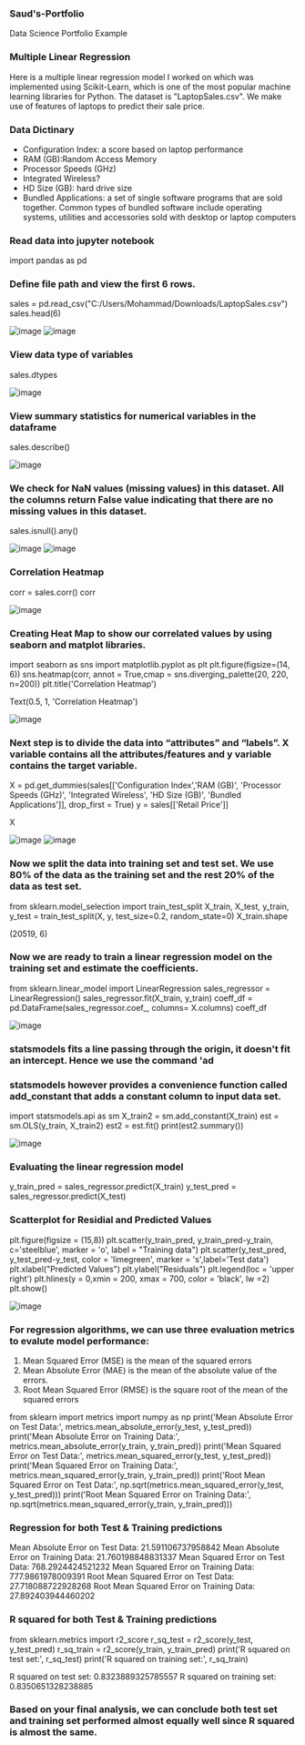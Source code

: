 ### Saud's-Portfolio
Data Science Portfolio Example

### Multiple Linear Regression
Here is a multiple linear regression model I worked on which was implemented using Scikit-Learn, which is one of the most popular
machine learning libraries for Python. The dataset is "LaptopSales.csv". We make use of features of laptops to
predict their sale price.

### Data Dictinary
* Configuration Index: a score based on laptop performance
* RAM (GB):Random Access Memory
* Processor Speeds (GHz)
* Integrated Wireless?
* HD Size (GB): hard drive size
* Bundled Applications: a set of single software programs that are sold together. Common types of bundled software include operating systems, utilities and accessories sold with desktop or laptop computers


### Read data into jupyter notebook
import pandas as pd

### Define file path and view the first 6 rows.
sales = pd.read_csv("C:/Users/Mohammad/Downloads/LaptopSales.csv")
sales.head(6)

![image](https://user-images.githubusercontent.com/63278449/206063384-24f2616a-fc5a-4a6a-8832-fe211bdf6e66.png)
![image](https://user-images.githubusercontent.com/63278449/206063419-373807d1-55f0-40b0-b4e4-5fc71c0fca82.png)


### View data type of variables
sales.dtypes

![image](https://user-images.githubusercontent.com/63278449/206063484-0124a981-ba52-4882-8883-9066e2c1daca.png)

### View summary statistics for numerical variables in the dataframe
sales.describe()

![image](https://user-images.githubusercontent.com/63278449/206057805-d2541d52-2785-4001-b5bd-01d78f1c4f6c.png)


### We check for NaN values (missing values) in this dataset. All the columns return False value indicating that there are no missing values in this dataset.

sales.isnull().any()

![image](https://user-images.githubusercontent.com/63278449/206063614-734772b7-f983-4659-ae61-453e3471ad64.png)
![image](https://user-images.githubusercontent.com/63278449/206063672-6bdfc93c-f9d4-44cd-ae29-53394d9c4f0c.png)


### Correlation Heatmap
corr = sales.corr()
corr

![image](https://user-images.githubusercontent.com/63278449/206058667-32ebb440-a4b9-44e7-a1d8-06d117c02b56.png)

### Creating Heat Map to show our correlated values by using seaborn and matplot libraries.
import seaborn as sns
import matplotlib.pyplot as plt
plt.figure(figsize=(14, 6))
sns.heatmap(corr, annot = True,cmap = sns.diverging_palette(20, 220, n=200))
plt.title('Correlation Heatmap')

Text(0.5, 1, 'Correlation Heatmap')

![image](https://user-images.githubusercontent.com/63278449/206059429-d4c901f0-1364-4faa-a9a6-71ab8aa41ff7.png)

### Next step is to divide the data into “attributes” and “labels”. X variable contains all the attributes/features and y variable contains the target variable.

X = pd.get_dummies(sales[['Configuration Index','RAM (GB)', 'Processor Speeds (GHz)', 'Integrated Wireless',
'HD Size (GB)', 'Bundled Applications']], drop_first = True)
y = sales[['Retail Price']]

X

![image](https://user-images.githubusercontent.com/63278449/206059786-61d5a9c0-7876-475e-95b6-ce2137dd6c6b.png)
![image](https://user-images.githubusercontent.com/63278449/206059828-2743efd2-1f83-4060-97c9-44d9637c72a6.png)

### Now we split the data into training set and test set. We use 80% of the data as the training set and the rest 20% of the data as test set.

from sklearn.model_selection import train_test_split
X_train, X_test, y_train, y_test = train_test_split(X, y, test_size=0.2, random_state=0)
X_train.shape

(20519, 6)

### Now we are ready to train a linear regression model on the training set and estimate the coefficients.
from sklearn.linear_model import LinearRegression
sales_regressor = LinearRegression()
sales_regressor.fit(X_train, y_train)
coeff_df = pd.DataFrame(sales_regressor.coef_, columns= X.columns)
coeff_df

![image](https://user-images.githubusercontent.com/63278449/206060168-c5de5a44-8eab-4b37-8be4-62d811d7c936.png)

### statsmodels fits a line passing through the origin, it doesn't fit an intercept. Hence we use the command 'ad
### statsmodels however provides a convenience function called add_constant that adds a constant column to input data set.
import statsmodels.api as sm
X_train2 = sm.add_constant(X_train)
est = sm.OLS(y_train, X_train2)
est2 = est.fit()
print(est2.summary())

![image](https://user-images.githubusercontent.com/63278449/206060459-faea549f-a720-4a4a-b8cd-d524ac90dbbf.png)


### Evaluating the linear regression model

y_train_pred = sales_regressor.predict(X_train)
y_test_pred = sales_regressor.predict(X_test)

### Scatterplot for Residial and Predicted Values
plt.figure(figsize = (15,8))
plt.scatter(y_train_pred, y_train_pred-y_train, c='steelblue', marker = 'o', label = "Training data")
plt.scatter(y_test_pred, y_test_pred-y_test, color = 'limegreen', marker = 's',label='Test data')
plt.xlabel("Predicted Values")
plt.ylabel("Residuals")
plt.legend(loc = 'upper right')
plt.hlines(y = 0,xmin = 200, xmax = 700, color = 'black', lw =2)
plt.show()

![image](https://user-images.githubusercontent.com/63278449/206060808-9d8c3b4a-ce76-461f-a1f1-6b2eba3f7523.png)


### For regression algorithms, we can use three evaluation metrics to evalute model performance:
1. Mean Squared Error (MSE) is the mean of the squared errors
2. Mean Absolute Error (MAE) is the mean of the absolute value of the errors.
3. Root Mean Squared Error (RMSE) is the square root of the mean of the squared errors

from sklearn import metrics
import numpy as np
print('Mean Absolute Error on Test Data:', metrics.mean_absolute_error(y_test, y_test_pred))
print('Mean Absolute Error on Training Data:', metrics.mean_absolute_error(y_train, y_train_pred))
print('Mean Squared Error on Test Data:', metrics.mean_squared_error(y_test, y_test_pred))
print('Mean Squared Error on Training Data:', metrics.mean_squared_error(y_train, y_train_pred))
print('Root Mean Squared Error on Test Data:', np.sqrt(metrics.mean_squared_error(y_test, y_test_pred)))
print('Root Mean Squared Error on Training Data:', np.sqrt(metrics.mean_squared_error(y_train, y_train_pred)))

### Regression for both Test & Training predictions
Mean Absolute Error on Test Data: 21.591106737958842
Mean Absolute Error on Training Data: 21.760198848831337
Mean Squared Error on Test Data: 768.2924424521232
Mean Squared Error on Training Data: 777.9861978009391
Root Mean Squared Error on Test Data: 27.718088722928268
Root Mean Squared Error on Training Data: 27.892403944460202

### R squared for both Test & Training predictions
from sklearn.metrics import r2_score
r_sq_test = r2_score(y_test, y_test_pred)
r_sq_train = r2_score(y_train, y_train_pred)
print('R squared on test set:', r_sq_test)
print('R squared on training set:', r_sq_train)

R squared on test set: 0.8323889325785557
R squared on training set: 0.8350651328238885

### Based on your final analysis, we can conclude both test set and training set performed almost equally well since R squared is almost the same.




